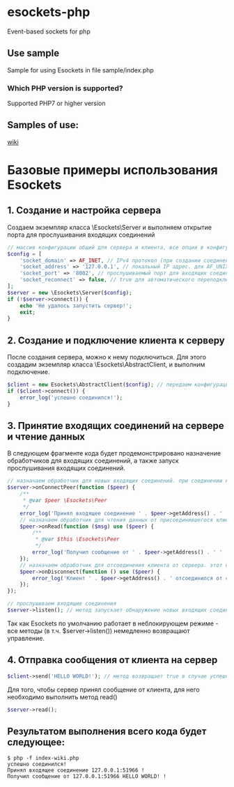# esockets-php
Event-based sockets for php

## Use sample
Sample for using Esockets in file sample/index.php

### Which PHP version is supported?
Supported PHP7 or higher version

## Samples of use:
[wiki](https://github.com/maestroprog/esockets-php/wiki)

# Базовые примеры использования Esockets

## 1. Создание и настройка сервера
Создаем экземпляр класса \Esockets\Server и выполняем открытие порта для прослушивания входящих соединений

```php
// массив конфигурации общий для сервера и клиента, все опции в конфигурации указаны по умолчанию
$config = [
    'socket_domain' => AF_INET, // IPv4 протокол (при создании соединения используется TCP), можно изменить на AF_UNIX, если обмен данными будет происходит в пределах одной операционной системы
    'socket_address' => '127.0.0.1', // локальный IP адрес. для AF_UNIX соединения используется путь к файлу сокета
    'socket_port' => '8082', // прослушиваемый порт для входящих соединений (для AF_UNIX)
    'socket_reconnect' => false, // true для автоматического переподключения при обрыве соединения.
];
$server = new \Esockets\Server($config);
if (!$server->connect()) {
    echo 'Не удалось запустить сервер!';
    exit;
}
```

## 2. Создание и подключение клиента к серверу
После создания сервера, можно к нему подключиться. Для этого создадим экземпляр класса \Esockets\AbstractClient, и выполним подключение.

```php
$client = new Esockets\AbstractClient($config); // передаем конфигурацию, такую же, как для сервера
if ($client->connect()) {
    error_log('успешно соединился!');
}
```

## 3. Принятие входящих соединений на сервере и чтение данных
В следующем фрагменте кода будет продемонстрировано назначение обработчиков для входящих соединений, а также запуск прослушивания входящих соединений.

```php
// назначаем обработчик для новых входящих соединений. при соединении клиента к серверу будет вызван переданный обработчик
$server->onConnectPeer(function ($peer) {
    /**
     * @var $peer \Esockets\Peer
     */
    error_log('Принял входящее соединение ' . $peer->getAddress() . ' !');
    // назначаем обработчик для чтения данных от присоединившегося клиента. при получении данных от подключенного клиента будет вызван переданный обработчик
    $peer->onRead(function ($msg) use ($peer) {
        /**
         * @var $this \Esockets\Peer
         */
        error_log('Получил сообщение от ' . $peer->getAddress() . ' ' . $msg . ' !');
    });
    // назначаем обработчик для отсоединения клиента от сервера. этот обработчик будет вызван при отсоединении клиента
    $peer->onDisconnect(function () use ($peer) {
        error_log('Клиент ' . $peer->getAddress() . ' отсоединился от сервера');
    });
});

// прослушиваем входящие соединения
$server->listen(); // метод запускает обнаружение новых входящих соединений на сервере
```
Так как Esockets по умолчанию работает в неблокирующем режиме - все методы (в т.ч. $server->listen()) немедленно возвращают управление.

## 4. Отправка сообщения от клиента на сервер
```php
$client->send('HELLO WORLD!'); // метод возвращает true в случае успешной отправки, иначе false
```
Для того, чтобы сервер принял сообщение от клиента, для него необходимо выполнить метод read()
```php
$server->read();
```

## Результатом выполнения всего кода будет следующее:
```
$ php -f index-wiki.php
успешно соединился!
Принял входящее соединение 127.0.0.1:51966 !
Получил сообщение от 127.0.0.1:51966 HELLO WORLD! !
```
